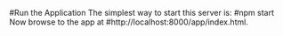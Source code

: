 #Run the Application
The simplest way to start this server is: #npm start
Now browse to the app at #http://localhost:8000/app/index.html.
